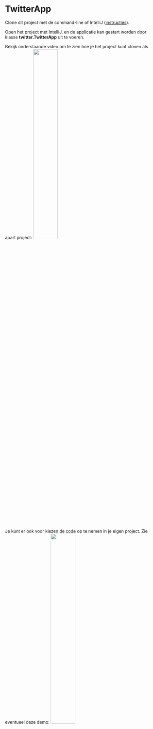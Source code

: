 TwitterApp
===================================

Clone dit project met de command-line of IntelliJ ([instructies](https://www.jetbrains.com/help/idea/manage-projects-hosted-on-github.html#clone-from-GitHub)).      

Open het project met IntelliJ, en de applicatie kan gestart worden door klasse **twitter.TwitterApp** uit te voeren.

Bekijk onderstaande video om te zien hoe je het project kunt clonen als apart project:
[<img src="https://img.youtube.com/vi/A7PkwzLbEO4/maxresdefault.jpg" width="40%">](https://www.youtube.com/watch?v=A7PkwzLbEO4)

Je kunt er ook voor kiezen de code op te nemen in je eigen project. Zie eventueel deze demo:
[<img src="https://img.youtube.com/vi/Kh6je8bCdns/maxresdefault.jpg" width="40%">](https://www.youtube.com/watch?v=Kh6je8bCdns)